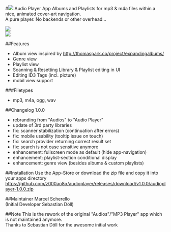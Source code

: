 #![](https://github.com/z000ao8q/screenshots/blob/master/Audioplayer_Icon_30.png) Audio Player App
Albums and Playlists for mp3 & m4a files within a nice, animated cover-art navigation.<br>
A pure player. No backends or other overhead...

![](https://github.com/z000ao8q/screenshots/blob/master/audioplayer_main.png)<br>
![](https://github.com/z000ao8q/screenshots/blob/master/audioplayer_lists.png)


##Features
- Album view inspired by http://thomaspark.co/project/expandingalbums/ 
- Genre view
- Playlist view
- Scanning & Resetting Library & Playlist editing in UI
- Editing ID3 Tags (incl. picture)
- mobil view support

###Filetypes
- mp3, m4a, ogg, wav

##Changelog
1.0.0
- rebranding from "Audios" to "Audio Player"
- update of 3rd party libraries
- fix: scanner stabilization (continuation after errors)
- fix: mobile usability (tooltip issue on touch)
- fix: search provider returning correct result set
- fix: search is not case sensitive anymore
- enhancement: fullscreen mode as default (hide app-navigation)
- enhancement: playlist-section conditional display
- enhancement: genre view (besides albums & custom playlists)

##Installation
Use the App-Store or download the zip file and copy it into your apps directory
https://github.com/z000ao8q/audioplayer/releases/download/v1.0.0/audioplayer-1.0.0.zip

##Maintainer
Marcel Scherello<br>
(Initial Developer Sebastian Döll)

##Note
This is the rework of the original "Audios"/"MP3 Player" app which is not maintained anymore. <br>
Thanks to Sebastian Döll for the awesome initial work
